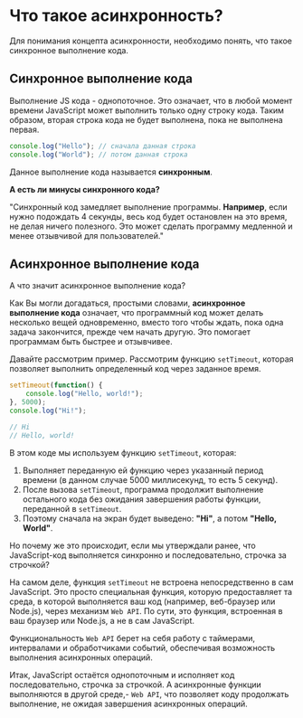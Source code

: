 # Что такое асинхронность?

Для понимания концепта асинхронности, необходимо понять, что такое синхронное выполнение кода.

## Синхронное выполнение кода

Выполнение JS кода - однопоточное. Это означает, что в любой момент времени JavaScript может выполнить только одну строку кода.
Таким образом, вторая строка кода не будет выполнена, пока не выполнена первая. 

```js
console.log("Hello"); // сначала данная строка
console.log("World"); // потом данная строка
```

Данное выполнение кода называется **синхронным**.

**А есть ли минусы синхронного кода?**

"Синхронный код замедляет выполнение программы. **Например**, если нужно подождать 4 секунды, весь код будет остановлен на это время, не делая ничего полезного. Это может сделать программу медленной и менее отзывчивой для пользователей."

## Асинхронное выполнение кода

А что значит асинхронное выполнение кода?

Как Вы могли догадаться, простыми словами, **асинхронное выполнение кода** означает, что программный код может делать несколько вещей одновременно, вместо того чтобы ждать, пока одна задача закончится, прежде чем начать другую. Это помогает программам быть быстрее и отзывчивее.

Давайте рассмотрим пример. Рассмотрим функцию `setTimeout`, которая позволяет выполнить определенный код через заданное время.
```javascript
setTimeout(function() {
    console.log("Hello, world!");
}, 5000);
console.log("Hi!");

// Hi
// Hello, world!
```

В этом коде мы используем функцию `setTimeout`, которая:
1. Выполняет переданную ей функцию через указанный период времени (в данном случае 5000 миллисекунд, то есть 5 секунд). 
2. После вызова `setTimeout`, программа продолжит выполнение остального кода без ожидания завершения работы функции, переданной в `setTimeout`.
3. Поэтому сначала на экран будет выведено: **"Hi"**, а потом **"Hello, World"**.

Но почему же это происходит, если мы утверждали ранее, что JavaScript-код выполняется синхронно и последовательно, строчка за строчкой?

На самом деле, функция `setTimeout` не встроена непосредственно в сам JavaScript. Это просто специальная функция, которую предоставляет та среда, в которой выполняется ваш код (например, веб-браузер или Node.js), через механизм `Web API`. По сути, это функция, встроенная в ваш браузер или Node.js, а не в сам JavaScript.

Функциональность `Web API` берет на себя работу с таймерами, интервалами и обработчиками событий, обеспечивая возможность выполнения асинхронных операций.

Итак, JavaScript остаётся однопоточным и исполняет код последовательно, строчка за строчкой. А асинхронные функции выполняются в другой среде,- `Web API`, что позволяет коду продолжать выполнение, не ожидая завершения асинхронных операций.